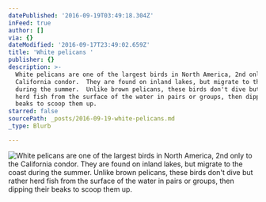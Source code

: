 ```yaml
---
datePublished: '2016-09-19T03:49:18.304Z'
inFeed: true
author: []
via: {}
dateModified: '2016-09-17T23:49:02.659Z'
title: 'White pelicans '
publisher: {}
description: >-
  White pelicans are one of the largest birds in North America, 2nd only to the
  California condor.  They are found on inland lakes, but migrate to the coast
  during the summer.  Unlike brown pelicans, these birds don't dive but rather
  herd fish from the surface of the water in pairs or groups, then dipping their
  beaks to scoop them up. 
starred: false
sourcePath: _posts/2016-09-19-white-pelicans.md
_type: Blurb

---
```

![White pelicans are one of the largest birds in North America, 2nd only to the California condor.  They are found on inland lakes, but migrate to the coast during the summer.  Unlike brown pelicans, these birds don't dive but rather herd fish from the surface of the water in pairs or groups, then dipping their beaks to scoop them up. ](https://the-grid-user-content.s3-us-west-2.amazonaws.com/785a03fd-5034-44a6-b987-208c716dd245.jpg)
